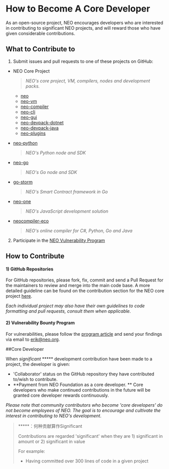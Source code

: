 # How to Become A Core Developer

As an open-source project, NEO encourages developers who are interested in contributing to significant NEO projects, and will reward those who have given considerable contributions. 

## What to Contribute to

1) Submit issues and pull requests to one of these projects on GitHub: 

- NEO Core Project

  > *NEO's core project, VM, compilers, nodes and development packs.*

  - [neo](https://github.com/neo-project/neo)
  - [neo-vm](https://github.com/neo-project/neo-vm)
  - [neo-compiler](https://github.com/neo-project/neo-compiler)
  - [neo-cli](https://github.com/neo-project/neo-cli)
  - [neo-gui](https://github.com/neo-project/neo-gui)
  - [neo-devpack-dotnet](https://github.com/neo-project/neo-devpack-dotnet)
  - [neo-devpack-java](https://github.com/neo-project/neo-devpack-java)
  - [neo-plugins](https://github.com/neo-project/neo-plugins)


- [neo-python](https://github.com/CityOfZion/neo-python)

  > *NEO's Python node and SDK*

- [neo-go](https://github.com/CityOfZion/neo-go)

  > *NEO's Go node and SDK*

- [go-storm](https://github.com/CityOfZion/neo-storm)

  > *NEO's Smart Contract framework in Go*

- [neo-one](https://github.com/neo-one-suite/neo-one)

  > *NEO's JavaScript development solution*

- [neocompiler-eco](https://github.com/NeoResearch/neocompiler-eco)

  > *NEO's online compiler for C#, Python, Go and Java*


2) Participate in the [NEO Vulnerability Program](https://neo.org/dev/bounty)

## How to Contribute

#### 1) GitHub Repositories

For GitHub repositories, please fork, fix, commit and send a Pull Request for the maintainers to review and merge into the main code base. A more detailed guideline can be found on the contribution section for the NEO core project [here](https://github.com/neo-project/neo#how-to-contribute). 

*Each individual project may also have their own guidelines to code formatting and pull requests, consult them when applicable.*

#### 2) Vulnerability Bounty Program 

For vulnerabilities, please follow the [program article](https://neo.org/dev/bounty) and send your findings via email to [erik@neo.org](mailto:erik@neo.org). 

##Core Developer

When *significant* ***** development contribution have been made to a project, the developer is given: 

- 'Collaborator' status on the GitHub repository they have contributed to/wish to contribute. 
- **Payment from NEO Foundation as a core developer. ** Core developers who make continued contributions in the future will be granted core developer rewards continuously. 

*Please note that community contributors who become 'core developers' do not become employees of NEO. The goal is to encourage and cultivate the interest in contributing to NEO's development.*

> *****：何种贡献算作Significant
>
> Contributions are regarded 'significant' when they are 1) significant in amount or 2) significant in value
>
> For example: 
>
> - Having committed over 300 lines of code in a given project